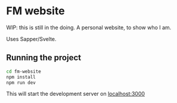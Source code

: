 # FM website

WIP: this is still in the doing.
A personal website, to show who I am.

Uses Sapper/Svelte.

## Running the project

```bash
cd fm-website
npm install
npm run dev
```

This will start the development server on [localhost:3000](http://localhost:3000)
